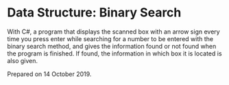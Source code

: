 # Data Structure: Binary Search
With C#, a program that displays the scanned box with an arrow sign every time you press enter while searching for a number to be entered with the binary search method, and gives the information found or not found when the program is finished. If found, the information in which box it is located is also given.

Prepared on 14 October 2019.
